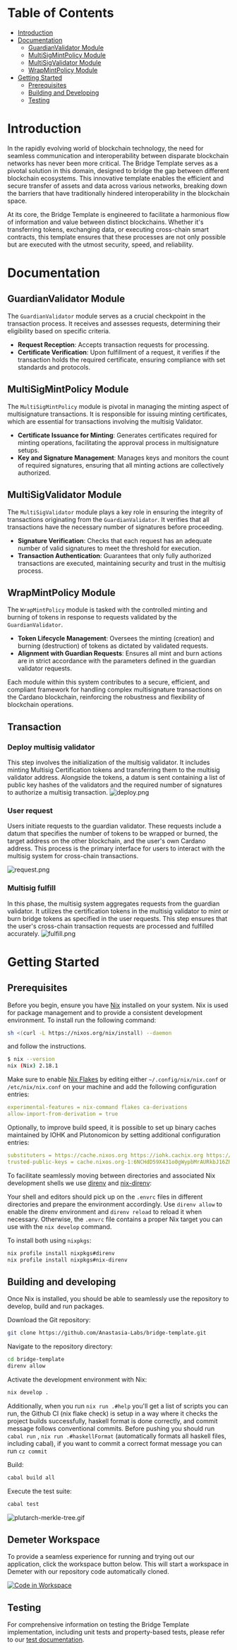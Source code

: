 
# Table of Contents

- [Introduction](#introduction)
- [Documentation](#documentation)
  - [GuardianValidator Module](#guardianvalidator-module)
  - [MultiSigMintPolicy Module](#multisigmintpolicy-module)
  - [MultiSigValidator Module](#multisigvalidator-module)
  - [WrapMintPolicy Module](#wrapmintpolicy-module)
- [Getting Started](#getting-started)
  - [Prerequisites](#prerequisites)
  - [Building and Developing](#building-and-developing)
  - [Testing](#testing)

# Introduction

In the rapidly evolving world of blockchain technology, the need for seamless communication and interoperability between disparate blockchain networks has never been more critical. The Bridge Template serves as a pivotal solution in this domain, designed to bridge the gap between different blockchain ecosystems. This innovative template enables the efficient and secure transfer of assets and data across various networks, breaking down the barriers that have traditionally hindered interoperability in the blockchain space.

At its core, the Bridge Template is engineered to facilitate a harmonious flow of information and value between distinct blockchains. Whether it's transferring tokens, exchanging data, or executing cross-chain smart contracts, this template ensures that these processes are not only possible but are executed with the utmost security, speed, and reliability.

# Documentation

## GuardianValidator Module

The `GuardianValidator` module serves as a crucial checkpoint in the transaction process. It receives and assesses requests, determining their eligibility based on specific criteria.

- **Request Reception**: Accepts transaction requests for processing.
- **Certificate Verification**: Upon fulfillment of a request, it verifies if the transaction holds the required certificate, ensuring compliance with set standards and protocols.

## MultiSigMintPolicy Module

The `MultiSigMintPolicy` module is pivotal in managing the minting aspect of multisignature transactions. It is responsible for issuing minting certificates, which are essential for transactions involving the multisig Validator.

- **Certificate Issuance for Minting**: Generates certificates required for minting operations, facilitating the approval process in multisignature setups.
- **Key and Signature Management**: Manages keys and monitors the count of required signatures, ensuring that all minting actions are collectively authorized.

## MultiSigValidator Module

The `MultiSigValidator` module plays a key role in ensuring the integrity of transactions originating from the `GuardianValidator`. It verifies that all transactions have the necessary number of signatures before proceeding.

- **Signature Verification**: Checks that each request has an adequate number of valid signatures to meet the threshold for execution.
- **Transaction Authentication**: Guarantees that only fully authorized transactions are executed, maintaining security and trust in the multisig process.

## WrapMintPolicy Module

The `WrapMintPolicy` module is tasked with the controlled minting and burning of tokens in response to requests validated by the `GuardianValidator`.

- **Token Lifecycle Management**: Oversees the minting (creation) and burning (destruction) of tokens as dictated by validated requests.
- **Alignment with Guardian Requests**: Ensures all mint and burn actions are in strict accordance with the parameters defined in the guardian validator requests.

Each module within this system contributes to a secure, efficient, and compliant framework for handling complex multisignature transactions on the Cardano blockchain, reinforcing the robustness and flexibility of blockchain operations.

## Transaction

### Deploy multisig validator

This step involves the initialization of the multisig validator. It includes minting Multisig Certification tokens and transferring them to the multisig validator address. Alongside the tokens, a datum is sent containing a list of public key hashes of the validators and the required number of signatures to authorize a multisig transaction.
![deploy.png](/assets/images/deploy.png)

### User request
Users initiate requests to the guardian validator. These requests include a datum that specifies the number of tokens to be wrapped or burned, the target address on the other blockchain, and the user's own Cardano address. This process is the primary interface for users to interact with the multisig system for cross-chain transactions.

![request.png](/assets/images/request.png)

### Multisig fulfill

In this phase, the multisig system aggregates requests from the guardian validator. It utilizes the certification tokens in the multisig validator to mint or burn bridge tokens as specified in the user requests. This step ensures that the user's cross-chain transaction requests are processed and fulfilled accurately.
![fulfill.png](/assets/images/fulfill.png)


# Getting Started

## Prerequisites

Before you begin, ensure you have [Nix](https://nixos.org/download.html) installed on your system. Nix is used for package management and to provide a consistent development environment.
To install run the following command:

```sh
sh <(curl -L https://nixos.org/nix/install) --daemon
```

and follow the instructions.

```sh
$ nix --version
nix (Nix) 2.18.1
```

Make sure to enable [Nix Flakes](https://nixos.wiki/wiki/Flakes#Enable_flakes) by editing either `~/.config/nix/nix.conf` or `/etc/nix/nix.conf` on
your machine and add the following configuration entries:

```yaml
experimental-features = nix-command flakes ca-derivations
allow-import-from-derivation = true
```

Optionally, to improve build speed, it is possible to set up binary caches
maintained by IOHK and Plutonomicon by setting additional configuration entries:

```yaml
substituters = https://cache.nixos.org https://iohk.cachix.org https://cache.iog.io
trusted-public-keys = cache.nixos.org-1:6NCHdD59X431o0gWypbMrAURkbJ16ZPMQFGspcDShjY= hydra.iohk.io:f/Ea+s+dFdN+3Y/G+FDgSq+a5NEWhJGzdjvKNGv0/EQ= iohk.cachix.org-1:DpRUyj7h7V830dp/i6Nti+NEO2/nhblbov/8MW7Rqoo=
```

To facilitate seamlessly moving between directories and associated Nix development shells we use [direnv](https://direnv.net) and [nix-direnv](https://github.com/nix-community/nix-direnv):

Your shell and editors should pick up on the `.envrc` files in different directories and prepare the environment accordingly. Use `direnv allow` to enable the direnv environment and `direnv reload` to reload it when necessary. Otherwise, the `.envrc` file contains a proper Nix target you can use with the `nix develop` command.

To install both using `nixpkgs`:

```sh
nix profile install nixpkgs#direnv
nix profile install nixpkgs#nix-direnv
```

## Building and developing

Once Nix is installed, you should be able to seamlessly use the repository to
develop, build and run packages.

Download the Git repository:

```sh
git clone https://github.com/Anastasia-Labs/bridge-template.git
```

Navigate to the repository directory:

```sh
cd bridge-template
direnv allow
```

Activate the development environment with Nix:

```sh
nix develop .
```

Additionally, when you run `nix run .#help` you'll get a list of scripts you can run, the Github CI (nix flake check) is setup in a way where it checks the project builds successfully, haskell format is done correctly, and commit message follows conventional commits. Before pushing you should run `cabal run` , `nix run .#haskellFormat` (automatically formats all haskell files, including cabal), if you want to commit a correct format message you can run `cz commit`

Build:

```sh
cabal build all
```

Execute the test suite:

```sh
cabal test
```

![plutarch-merkle-tree.gif](/assets/images/bridge-template.gif)

## Demeter Workspace 

To provide a seamless experience for running and trying out our application, click the workspace button below. This will start a workspace in Demeter with our repository code automatically cloned.


[![Code in Workspace](https://demeter.run/code/badge.svg)](https://demeter.run/code?repository=https://github.com/Anastasia-Labs/bridge-template&template=haskell&size=large) 

## Testing

For comprehensive information on testing the Bridge Template implementation, including unit tests and property-based tests, please refer to our [test documentation](/test/README.md).
